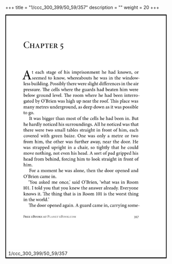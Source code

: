 +++
title = "1/ccc_300_399/50_59/357"
description = ""
weight = 20
+++

<table style="border:2px solid black;max-width:800px;max-height:800px;" 
><tr><td><img class="center-fit-jpg"
src="/jpg_/out_jpg_1984__357.jpg"  >1/ccc_300_399/50_59/357</img></td></tr></table>